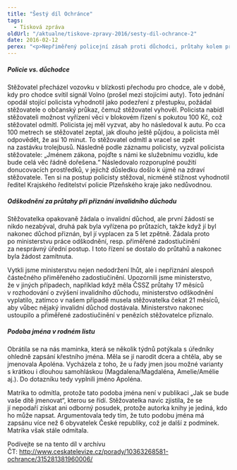 ```yaml
---
title: "Šestý díl Ochránce"
tags:
  - Tisková zpráva
oldUrl: "/aktualne/tiskove-zpravy-2016/sesty-dil-ochrance-2"
date: 2016-02-12
perex: "<p>Nepřiměřený policejní zásah proti důchodci, průtahy kolem přiznání invalidního důchodu a tahanice o spisovné znění jména v rodném listu. Dívejte se na šestý díl Ochránce na ČT 2 v neděli 14. 2. v 18:15 h nebo v reprízách následující čtvrtek v 18:55 h a pátek ve 13:10 h.</p>"
---
```


<!-- imported from the old website -->

<h5>Policie vs. důchodce</h5> <p>Stěžovatel přecházel vozovku v blízkosti přechodu pro chodce, ale v době, kdy pro chodce svítil signál Volno (prošel mezi stojícími auty). Toto jednání opodál stojící policista vyhodnotil jako podezření z přestupku, požádal stěžovatele o občanský průkaz, čemuž stěžovatel vyhověl. Policista nabídl stěžovateli možnost vyřízení věci v blokovém řízení s pokutou 100 Kč, což stěžovatel odmítl. Policista jej měl vyzvat, aby ho následoval k autu. Po cca 100 metrech se stěžovatel zeptal, jak dlouho ještě půjdou, a policista měl odpovědět, že asi 10 minut. To stěžovatel odmítl a vracel se zpět na zastávku trolejbusů. Následně podle záznamu policisty, vyzval policista stěžovatele: „Jménem zákona, pojďte s námi ke služebnímu vozidlu, kde bude celá věc řádně dořešena.“ Následovalo rozporuplné použití donucovacích prostředků, v jejichž důsledku došlo k újmě na zdraví stěžovatele. Ten si na postup policisty stěžoval, nicméně stížnost vyhodnotil ředitel Krajského ředitelství policie Plzeňského kraje jako nedůvodnou.</p> <h5>Odškodnění za průtahy při přiznání invalidního důchodu</h5> <p>Stěžovatelka opakovaně žádala o invalidní důchod, ale první žádostí se nikdo nezabýval, druhá pak byla vyřízena po průtazích, takže když jí byl nakonec důchod přiznán, byl jí vyplacen za 5 let zpětně. Žádala proto po ministerstvu práce odškodnění, resp. přiměřené zadostiučinění za nesprávný úřední postup. I toto řízení se dostalo do průtahů a nakonec byla žádost zamítnuta.</p> <p>Vytkli jsme ministerstvu nejen nedodržení lhůt, ale i nepřiznání alespoň částečného přiměřeného zadostiučinění. Upozornili jsme ministerstvo, že v jiných případech, například když měla ČSSZ průtahy 17 měsíců v rozhodování o zvýšení invalidního důchodu, ministerstvo odškodnění vyplatilo, zatímco v našem případě musela stěžovatelka čekat 21 měsíců, aby vůbec nějaký invalidní důchod dostávala. Ministerstvo nakonec ustoupilo a přiměřené zadostiučinění v penězích stěžovatelce přiznalo.</p> <h5>Podoba jména v rodném listu</h5> <p>Obrátila se na nás maminka, která se několik týdnů potýkala s úředníky ohledně zapsání křestního jména. Měla se jí narodit dcera a chtěla, aby se jmenovala Apoléna. Vycházela z toho, že u řady jmen jsou možné varianty s krátkou i dlouhou samohláskou (Magdalena/Magdaléna, Amelie/Amélie aj.). Do dotazníku tedy vyplnili jméno Apoléna. </p><p> Matrika to odmítla, protože tato podoba jména není v publikaci „Jak se bude vaše dítě jmenovat“, kterou se řídí. Stěžovatelka navíc zjistila, že se jí nepodaří získat ani odborný posudek, protože autorka knihy je jediná, kdo ho může napsat. Argumentovala tedy tím, že tuto podobu jména má zapsánu více než 6 obyvatelek České republiky, což je další z podmínek. Matrika však stále odmítala.</p><p>Podívejte se na tento díl v archívu ČT: <a title="Otevření do nového okna" href="http://www.ceskatelevize.cz/porady/10363268581-ochrance/315281381960006/" target="_blank">http://www.ceskatelevize.cz/porady/10363268581-ochrance/315281381960006/</a> </p><p></p>
